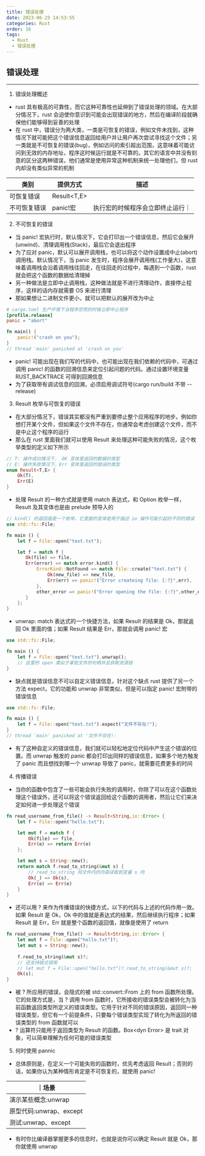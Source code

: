 ```yaml
---
title: 错误处理
date: 2023-06-25 14:53:55
categories: Rust
order: 16
tags:
  - Rust
  - 错误处理
---
```


## 错误处理
---
1. 错误处理概述
- rust 具有极高的可靠性，而它这种可靠性也延伸到了错误处理的领域。在大部分情况下，rust 会迫使你意识到可能会出现错误的地方，然后在编译阶段就确保他们能够得到妥善的处理
- 在 rust 中，错误分为两大类，一类是可恢复的错误，例如文件未找到，这种情况下就可能把这个错误信息返回给用户并让用户再次尝试寻找这个文件；另一类就是不可恢复的错误(bug)，例如访问的索引超出范围，这意味着可能访问到无效的内存地址，程序这时候运行就是不可靠的。其它的语言中并没有刻意的区分这两种错误，他们通常是使用异常这种机制来统一处理他们，但 rust 内却没有类似异常的机制

|类别|提供方式|描述|
|---|---|---|
|可恢复错误|Result<T,E>||
|不可恢复错误|panic!宏|执行宏的时候程序会立即终止运行｜

2. 不可恢复的错误
- 当 panic! 宏执行时，默认情况下，它会打印出一个错误信息，然后它会展开(unwind)、清理调用栈(Stack)，最后它会退出程序
- 为了应对 panic，默认可以展开调用栈，也可以将这个动作设置成中止(abort)调用栈。默认情况下，当 panic 发生时，程序会展开调用栈(工作量大)，这意味着调用栈会沿着调用栈往回走，在往回走的过程中，每遇到一个函数，rust 就会把这个函数的数据给清理掉
- 另一种做法是立即中止调用栈，这种做法就是不进行清理动作，直接停止程序，这样的话内存就需要 OS 来进行清理
- 那如果想让二进制文件更小，就可以把默认的展开改为中止

```toml
# cargo.toml 生产环境下当程序恐慌的时候立即中止程序
[profile.release]
panic = "abort"
```

```rs
fn main() {
    panic!("crash on you");
}
// thread 'main' panicked at 'crash on you'
```

- panic! 可能出现在我们写的代码中，也可能出现在我们依赖的代码中，可通过调用 panic! 的函数的回溯信息来定位引起问题的代码。通过设置环境变量 RUST_BACKTRACE 可得到回溯信息
- 为了获取带有调试信息的回溯，必须启用调试符号(cargo run/build 不带 --release)

3. Result 枚举与可恢复的错误
- 在大部分情况下，错误其实都没有严重到要停止整个应用程序的地步。例如你想打开某个文件，但如果这个文件不存在，你通常会考虑创建这个文件，而不是中止这个程序的运行
- 那么在 rust 里面我们就可以使用 Result 来处理这种可能失败的情况，这个枚举类型的定义如下所示

```rs
// T: 操作成功情况下， OK 变体里返回的数据的类型
// E: 操作失败情况下，Err 变体里返回的错误的类型
enum Result<T,E> {
    Ok(T),
    Err(E)
}
```

- 处理 Result 的一种方式就是使用 match 表达式，和 Option 枚举一样，Result 及其变体也是由 prelude 预导入的

```rs
// kind() 的返回值是一个枚举，它里面的变体是用于描述 io 操作可能引起的不同的错误
use std::fs::File;

fn main () {
    let f = File::open("text.txt");

    let f = match f {
       Ok(file) => file,
       Err(error) => match error.kind() {
           ErrorKind::NotFound => match File::create("text.txt") {
               Ok(new_file) => new_file,
               Err(err) => panic!("Error createing file: {:?}",err),
           },
           other_error => panic!("Error opening the file: {:?}",other_error),
       }
    };
}
```

- unwrap: match 表达式的一个快捷方法，如果 Result 的结果是 Ok，那就返回 Ok 里面的值；如果 Result 结果是 Err，那就会调用 panic! 宏

```rs
use std::fs::File;

fn main () {
    let f = File::open("text.txt").unwrap();
    // 这里的 open 类似于拿到文件的句柄并且获取资源锁
}
```

- 缺点就是错误信息不可以自定义错误信息，针对这个缺点 rust 提供了另一个方法 expect，它的功能和 unwrap 非常类似，但是可以指定 panic! 宏附带的错误信息

```rs
use std::fs::File;

fn main () {
    let f = File::open("text.txt").expect("文件不存在!");
}
// thread 'main' panicked at '文件不存在!:
```

- 有了这种自定义的错误信息，我们就可以轻松地定位代码中产生这个错误的位置。而 unwrap 触发的 panic 都会打印出同样的错误信息，如果多个地方触发了 panic 而且想找到哪一个 unwrap 导致了 panic，就需要花费更多的时间

4. 传播错误
- 当你的函数中包含了一些可能会执行失败的调用时，你除了可以在这个函数处理这个错误外，还可以将这个错误返回给这个函数的调用者，然后让它们来决定如何进一步处理这个错误

```rs
fn read_username_from_file() -> Result<String,io::Error> {
    let f = File::open("hello.txt");

    let mut f = match f {
        Ok(file) => file,
        Err(e) => return Err(e)
    };

    let mut s = String::new();
    return match f.read_to_string(&mut s) {
        // read_to_string 将文件内的内容读取到变量 s 内
        Ok(_) => Ok(s),
        Err(e) => Err(e)
    }
}
```

- 还可以用 ? 来作为传播错误的快捷方式，以下的代码与上述的代码作用一致。如果 Result 是 Ok，Ok 中的值就是表达式的结果，然后继续执行程序；如果 Result 是 Err，Err 就是整个函数的返回值，就像是使用了 return

```rs
fn read_username_from_file() -> Result<String,io::Error> {
    let mut f = File::open("hello.txt")?;
    let mut s = String::new();
    
    f.read_to_string(&mut s)?;
    // 还支持链式调用
    // let mut f = File::open("hello.txt")?.read_to_string(&mut s)?;
    Ok(s);
}
```

- 被 ? 所应用的错误，会隐式的被 std::convert::From 上的 from 函数所处理。它的处理方式是，当 ? 调用 from 函数时，它所接收的错误类型会被转化为当前函数返回类型所定义的错误类型。它用于针对不同的错误原因，返回同一种错误类型，但它有一个前提条件，只要每个错误类型实现了转化为所返回的错误类型的 from 函数就可以
- ? 运算符只能用于返回类型为 Result 的函数。Box\<dyn Error> 是 trait 对象，可以简单理解为任何可能的错误类型

5. 何时使用 pannic
- 总体原则是，在定义一个可能失败的函数时，优先考虑返回 Result；否则的话，如果你认为某种情形肯定是不可恢复的，就使用 panic!

｜场景|
|---|
|演示某些概念:unwrap|
|原型代码:unwrap、except|
|测试:unwrap、except|

- 有时你比编译器掌握更多的信息时，也就是说你可以确定 Result 就是 Ok，那你就使用 unwrap
